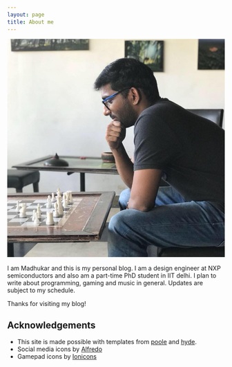 ```yaml
---
layout: page
title: About me
---
```



![Madhukar](/assets/personal/showoff.jpg)

I am Madhukar and this is my personal blog. I am a design engineer at NXP semiconductors and also am a part-time PhD student in IIT delhi. 
I plan to write about programming, gaming and music in general. Updates are subject to my schedule. 

Thanks for visiting my blog!

## Acknowledgements
 - This site is made possible with templates from [poole](https://github.com/poole/poole) and [hyde](https://github.com/poole/hyde).
 - Social media icons by [Alfredo](https://www.iconfinder.com/AlfredoCreates)
 - Gamepad icons by [Ionicons](http://ionicons.com)

